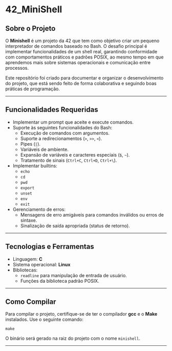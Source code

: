 # 42_MiniShell

<h2>Sobre o Projeto</h2>
<p>
    O <strong>Minishell</strong> é um projeto da 42 que tem como objetivo criar um pequeno interpretador de comandos baseado no Bash. O desafio principal é implementar funcionalidades de um shell real, garantindo conformidade com comportamentos práticos e padrões POSIX, ao mesmo tempo em que aprendemos mais sobre sistemas operacionais e comunicação entre processos.
</p>
<p>
    Este repositório foi criado para documentar e organizar o desenvolvimento do projeto, que está sendo feito de forma colaborativa e seguindo boas práticas de programação.
</p>

<hr>

<h2>Funcionalidades Requeridas</h2>
<ul>
    <li>Implementar um prompt que aceite e execute comandos.</li>
    <li>Suporte às seguintes funcionalidades do Bash:
        <ul>
            <li>Execução de comandos com argumentos.</li>
            <li>Suporte a redirecionamentos (<code>&gt;</code>, <code>&gt;&gt;</code>, <code>&lt;</code>).</li>
            <li>Pipes (<code>|</code>).</li>
            <li>Variáveis de ambiente.</li>
            <li>Expansão de variáveis e caracteres especiais (<code>$</code>, <code>~</code>).</li>
            <li>Tratamento de sinais (<code>Ctrl+C</code>, <code>Ctrl+D</code>, <code>Ctrl+\</code>).</li>
        </ul>
    </li>
    <li>Implementar builtins:
        <ul>
            <li><code>echo</code></li>
            <li><code>cd</code></li>
            <li><code>pwd</code></li>
            <li><code>export</code></li>
            <li><code>unset</code></li>
            <li><code>env</code></li>
            <li><code>exit</code></li>
        </ul>
    </li>
    <li>Gerenciamento de erros:
        <ul>
            <li>Mensagens de erro amigáveis para comandos inválidos ou erros de sintaxe.</li>
            <li>Sinalização de saída apropriada (status de retorno).</li>
        </ul>
    </li>
</ul>

<hr>

<h2>Tecnologias e Ferramentas</h2>
<ul>
    <li>Linguagem: <strong>C</strong></li>
    <li>Sistema operacional: <strong>Linux</strong></li>
    <li>Bibliotecas:
        <ul>
            <li><code>readline</code> para manipulação de entrada de usuário.</li>
            <li>Funções da biblioteca padrão POSIX.</li>
        </ul>
    </li>
</ul>

<hr>

<h2>Como Compilar</h2>
<p>
    Para compilar o projeto, certifique-se de ter o compilador <strong>gcc</strong> e o <strong>Make</strong> instalados. Use o seguinte comando:
</p>
<pre><code>make</code></pre>
<p>O binário será gerado na raiz do projeto com o nome <code>minishell</code>.</p>

<hr>
